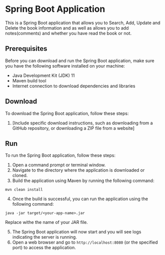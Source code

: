 # Spring Boot Application

This is a Spring Boot application that allows you to Search, Add, Update and Delete the book information and as well as allows you to add notes(comments) and whether you have read the book or not.

## Prerequisites
Before you can download and run the Spring Boot application, make sure you have the following software installed on your machine:
- Java Development Kit (JDK) 11 
- Maven build tool
- Internet connection to download dependencies and libraries

## Download
To download the Spring Boot application, follow these steps:
1. [Include specific download instructions, such as downloading from a GitHub repository, or downloading a ZIP file from a website]

## Run
To run the Spring Boot application, follow these steps:
1. Open a command prompt or terminal window.
2. Navigate to the directory where the application is downloaded or cloned.
3. Build the application using Maven by running the following command: 
```
mvn clean install
```
4. Once the build is successful, you can run the application using the following command:
```
java -jar target/<your-app-name>.jar
```
   Replace <your-app-name> withe the name of your JAR file.
   
5. The Spring Boot application will now start and you will see logs indicating the server is running.
6. Open a web browser and go to `http://localhost:8080` (or the specified port) to access the application.



